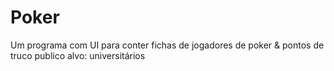 # Poker
Um programa com UI para conter fichas de jogadores de poker & pontos de truco
publico alvo: universitários
